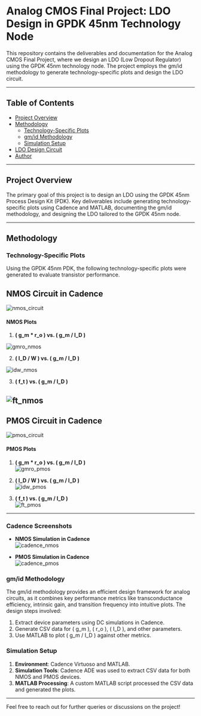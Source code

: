 # Analog CMOS Final Project: LDO Design in GPDK 45nm Technology Node

This repository contains the deliverables and documentation for the Analog CMOS Final Project, where we design an LDO (Low Dropout Regulator) using the GPDK 45nm technology node. The project employs the gm/id methodology to generate technology-specific plots and design the LDO circuit.

---

## Table of Contents

- [Project Overview](#project-overview)  
- [Methodology](#methodology)  
  - [Technology-Specific Plots](#technology-specific-plots)  
  - [gm/id Methodology](#gmid-methodology)  
  - [Simulation Setup](#simulation-setup)  
- [LDO Design Circuit](#ldo-design-circuit)  
- [Author](#author)

---

## Project Overview

The primary goal of this project is to design an LDO using the GPDK 45nm Process Design Kit (PDK). Key deliverables include generating technology-specific plots using Cadence and MATLAB, documenting the gm/id methodology, and designing the LDO tailored to the GPDK 45nm node.

---

## Methodology

### Technology-Specific Plots

Using the GPDK 45nm PDK, the following technology-specific plots were generated to evaluate transistor performance.  

## **NMOS Circuit in Cadence**  
![nmos_circuit](images/nmos_circuit.png)

#### NMOS Plots
1. **\( g_m * r_o \) vs. \( g_m / I_D \)** 

![gmro_nmos](images/ngmro.jpeg)  

2. **\( I_D / W \) vs. \( g_m / I_D \)**  

![idw_nmos](images/nidw.png)  

3. **\( f_t \) vs. \( g_m / I_D \)**  

![ft_nmos](images/nft.png)  
---
## **PMOS Circuit in Cadence**  
![pmos_circuit](images/pmos_circuit.png)

#### PMOS Plots
1. **\( g_m * r_o \) vs. \( g_m / I_D \)**  
![gmro_pmos](images/pgmro.jpeg)  

2. **\( I_D / W \) vs. \( g_m / I_D \)**  
![idw_pmos](images/pidw.png)  

3. **\( f_t \) vs. \( g_m / I_D \)**  
![ft_pmos](images/pft.png)  

---

### Cadence Screenshots
- **NMOS Simulation in Cadence**  
![cadence_nmos](images/nmos_cadence.png)  

- **PMOS Simulation in Cadence**  
![cadence_pmos](images/pmos_cadence.png)  



### gm/id Methodology  

The gm/id methodology provides an efficient design framework for analog circuits, as it combines key performance metrics like transconductance efficiency, intrinsic gain, and transition frequency into intuitive plots. The design steps involved:  

1. Extract device parameters using DC simulations in Cadence.  
2. Generate CSV data for \( g_m \), \( r_o \), \( I_D \), and other parameters.  
3. Use MATLAB to plot \( g_m / I_D \) against other metrics.

### Simulation Setup

1. **Environment**: Cadence Virtuoso and MATLAB.  
2. **Simulation Tools**: Cadence ADE was used to extract CSV data for both NMOS and PMOS devices.  
3. **MATLAB Processing**: A custom MATLAB script processed the CSV data and generated the plots.

---

<!-- ## LDO Design Circuit  

### Schematic
Include a well-labeled image of the LDO schematic designed in Cadence.  

- **Cadence Schematic Screenshot**  

### Key Design Considerations  

- Biasing of transistors tailored to the GPDK 45nm node.  
- Power efficiency and output voltage stability under varying loads.  
- Compensation to ensure frequency stability.  

--- -->

<!-- ## Author  

**[Your Full Name]**  
[Your Email Address]  
[Your GitHub Profile Link]   -->

Feel free to reach out for further queries or discussions on the project!  
